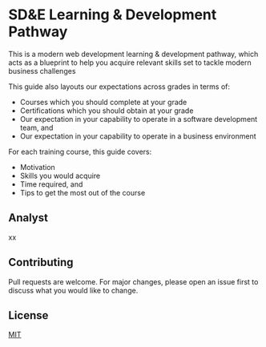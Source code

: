 # SD&E Learning & Development Pathway

This is a modern web development learning & development pathway, which acts as a blueprint to help you acquire relevant skills set to tackle modern business challenges

This guide also layouts our expectations across grades in terms of:

- Courses which you should complete at your grade
- Certifications which you should obtain at your grade
- Our expectation in your capability to operate in a software development team, and
- Our expectation in your capability to operate in a business environment

For each training course, this guide covers:

- Motivation
- Skills you would acquire
- Time required, and
- Tips to get the most out of the course

## Analyst

xx

## Contributing

Pull requests are welcome. For major changes, please open an issue first to discuss what you would like to change.

## License

[MIT](https://choosealicense.com/licenses/mit/)
